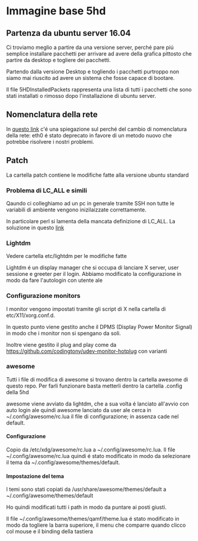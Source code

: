 # Immagine base 5hd

## Partenza da ubuntu server 16.04

Ci troviamo meglio a partire da una versione server, perch&eacute; pare pi&uacute; semplice
installare pacchetti per arrivare ad avere della grafica pittosto che partire da desktop e togliere dei pacchetti.

Partendo dalla versione Desktop e togliendo i pacchetti purtroppo non siamo mai riuscito ad avere un sistema che fosse capace di bootare.

Il file 5HDInstalledPackets rappresenta una lista di tutti i pacchetti che sono stati installati o rimosso dopo l'installazione 
di ubuntu server.

## Nomenclatura della rete
In [questo link](http://askubuntu.com/questions/689070/network-interface-name-changes-after-update-to-15-10-udev-changes) c'&eacute;
una spiegazione sul perch&eacute; del cambio di nomenclatura della rete: eth0 &eacute; stato deprecato in favore
di un metodo nuovo che potrebbe risolvere i nostri problemi. 

## Patch

La cartella patch contiene le modifiche fatte alla versione ubuntu standard

### Problema di LC_ALL e simili
Qaundo ci colleghiamo ad un pc in generale tramite SSH non tutte le variabili di ambiente vengono
inizilaizzate correttamente.

In particolare perl si lamenta della mancata definizione di LC_ALL. La soluzione in questo [link](http://ubuntuforums.org/showthread.php?t=2268614)

### Lightdm
Vedere cartella etc/lightdm per le modifiche fatte

Lightdm &eacute; un display manager che si occupa di lanciare X server, user sessione e greeter per il login. 
Abbiamo modificato la configurazione in modo da fare l'autologin con utente ale 

### Configurazione monitors
I monitor vengono impostati tramite gli script di X nella cartella di etc/X11/xorg.conf.d.

In questo punto viene gestito anche il DPMS (Display Power Monitor Signal) in modo che i monitor non si spengano da soli.

Inoltre viene gestito il plug and play come da https://github.com/codingtony/udev-monitor-hotplug con varianti
 
### awesome
Tutti i file di modifica di awesome si trovano dentro la cartella awesome di questo repo. Per farli funzionare basta 
metterli dentro la cartella .config della 5hd

awesome viene avviato da lightdm, che a sua volta &eacute; lanciato all'avvio con auto login ale
quindi awesome lanciato da user ale cerca in   ~/.config/awesome/rc.lua il file di configurazione; in assenza cade nel default.

#### Configurazione
Copio da /etc/xdg/awesome/rc.lua a ~/.config/awesome/rc.lua. Il file ~/.config/awesome/rc.lua quindi &eacute; stato modificato
in modo da selezionare il tema da ~/.config/awesome/themes/default.

#### Impostazione del tema
I temi sono stati copiati da /usr/share/awesome/themes/default a ~/.config/awesome/themes/default

Ho quindi modificati tutti i path in modo da puntare ai posti giusti.

Il file ~/.config/awesome/themes/qamf/theme.lua &eacute; stato modificato in modo da togliere la barra superiore, il menu che comparre quando clicco col mouse e il binding della tastiera

